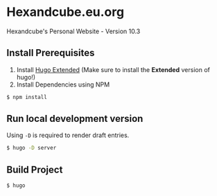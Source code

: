 # Hexandcube.eu.org

Hexandcube's Personal Website - Version 10.3

## Install Prerequisites

1. Install [Hugo Extended](https://gohugo.io/getting-started/installing/) (Make sure to install the **Extended** version of hugo!)
2. Install Dependencies using NPM

```bash
$ npm install
```

## Run local development version

Using `-D` is required to render draft entries.

```bash
$ hugo -D server
```

## Build Project

```bash
$ hugo 
```
